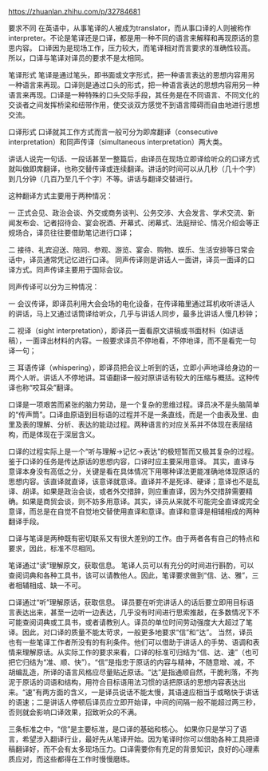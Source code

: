 https://zhuanlan.zhihu.com/p/32784681  

要求不同 在英语中，从事笔译的人被成为translator，而从事口译的人则被称作interpreter。不论是笔译还是口译，都是用一种不同的语言来解释和再现原话的意思内容。 口译因为是现场工作，压力较大，而笔译相对而言要求的准确性较高。所以，口译与笔译对译员的要求不是太相同。  

笔译形式 笔译是通过笔头，即书面或文字形式，把一种语言表达的思想内容用另一种语言来再现。口译则是通过口头的形式，把一种语言表达的思想内容用另一种语言来再现。口译是一种特殊的口头交际手段，其任务是在不同语言、不同文化的交谈者之间发挥桥梁和纽带作用，使交谈双方感觉不到语言障碍而自由地进行思想交流。   

口译形式 口译就其工作方式而言一般可分为即席翻译（consecutive interpretation）和同声传译（simultaneous interpretation）两大类。  

讲话人说完一句话、一段话甚至一整篇后，由译员在现场立即译给听众的口译方式就叫做即席翻译，也称交替传译或连续翻译。讲话的时间可以从几秒（几十个字）到几分钟（几百乃至几千个字）不等。讲话与翻译交替进行。  

这种翻译方式主要用于两种情况：  

一 正式会见、政治会谈、外交或商务谈判、公务交涉、大会发言、学术交流、新闻发布会、记者招待会、宴会祝酒、开幕式、闭幕式、法庭辩论、情况介绍会等正规场合，译员往往要借助笔记进行口译；   

二 接待、礼宾迎送、陪同、参观、游览、宴会、购物、娱乐、生活安排等日常会话中，译员通常凭记忆进行口译。 同声传译则是讲话人一面讲，译员一面译的口译方式。同声传译主要用于国际会议。  

同声传译可以分为三种情况：  

一 会议传译，即译员利用大会会场的电化设备，在传译箱里通过耳机收听讲话人的讲话，马上又通过话筒译给听众，几乎与讲话人同步，最多比讲话人慢几秒钟；  

二 视译（sight interpretation），即译员一面看原文讲稿或书面材料（如讲话稿），一面译出材料的内容。一般要求译员不停地看，不停地译，而不是看完一句译一句；  

三 耳语传译（whispering），即译员把会议上听到的话，立即小声地译给身边的一两个人听。讲话人不停地讲。耳语翻译一般对原讲话有较大的压缩与概括。这种传译也称“咬耳朵”翻译。   

口译是一项艰苦而紧张的脑力劳动，是一个复杂的思维过程。译员决不是头脑简单的“传声筒”。口译由原语到目标语的过程并不是一条直线，而是一个由表及里、由里及表的理解、分析、表达的能动过程。两种语言的对应关系并不体现在表层结构，而是体现在于深层含义。  


口译的过程实际上是一个“听与理解→记忆→表达”的极短暂而又极其复杂的过程。鉴于口译的任务是传达原话的思想内容，口译时应主要采用意译。 其实，直译与意译本身没有高低之分，关键是看在具体情况下用哪种译法更能准确地体现原话的思想内容。该直译就直译，该意译就意译。直译并不是死译、硬译；意译也不是乱译、胡译。如果是政治会谈，或者外交措辞，则应重直译，因为外交措辞需要精确。如果是商贸会谈，则不妨多用意译。其实，译员从来就不可能完全直译或完全意译，而总是在自觉不自觉地交替使用直译和意译。直译和意译是相辅相成的两种翻译手段。  

口译与笔译是两种既有密切联系又有很大差别的工作。由于两者各有自己的特点和要求，因此，标准不尽相同。  


笔译通过“读”理解原文，获取信息。 笔译人员可以有充分的时间进行斟酌，可以查阅词典和各种工具书，该可以请教他人。因此，笔译要求做到“信、达、雅”，三者相辅相成、缺一不可。  

口译通过“听”理解原话，获取信息。 译员要在听完讲话人的话后要立即用目标语言表达出来，甚至一边听一边表达，几乎没有时间进行思索推敲，在多数情况下不可能查阅词典或工具书，或者请教别人。译员的单位时间劳动强度大大超过了笔译。因此，对口译的质量不能太苛求，一般更多地要求“信”和“达”。 当然，译员也有一些笔译工作者所没有的有利条件。他们可以借助于讲话人的手势、语调和表情来理解原话。从实际工作的要求来看，口译的标准可归结为“信、达、速”（也可把它归结为“准、顺、快”）。“信”是指忠于原话的内容与精神，不随意增、减，不胡编乱造，所译的语言风格应尽量贴近原话。“达”是指通顺自然，干脆利落，不拘泥于原话的词语和结构，用符合目标语用法习惯的话把原话的思想内容表达出来。“速”有两方面的含义，一是译员说话不能太慢，其语速应相当于或略快于讲话的语速；二是讲话人停顿后译员应立即开始译，中间的间隔一般不能超过两三秒，否则就会影响口译效果，招致听众的不满。  

三条标准之中，“信”是主要标准，是口译的基础和核心。 如果你只是学习了语言，希望涉入翻译行业，最好先从笔译开始。因为笔译时你可以借助各种工具把译稿翻译好，而不会有太多现场压力。口译需要你有充足的背景知识，良好的心理素质应对，而这些都得在工作时慢慢磨练。